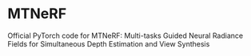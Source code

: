 # MTNeRF
Official PyTorch code for MTNeRF: Multi-tasks Guided Neural Radiance Fields for Simultaneous Depth Estimation and View Synthesis
